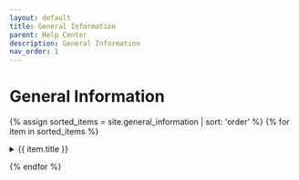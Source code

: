 ```yaml
---
layout: default
title: General Information
parent: Help Center
description: General Information
nav_order: 1
---
```


# General Information

{% assign sorted_items = site.general_information | sort: 'order' %}
{% for item in sorted_items %}

<details>
    <summary>{{ item.title }}</summary>
    {{item.content}}
    <a href="{{ item.url }}" class="share-link">&nearr;</a>
</details>

{% endfor %}
